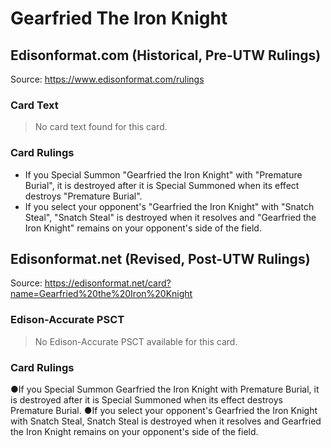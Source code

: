 # Gearfried The Iron Knight

## Edisonformat.com (Historical, Pre-UTW Rulings)

Source: https://www.edisonformat.com/rulings

### Card Text

> No card text found for this card.

### Card Rulings

*   If you Special Summon "Gearfried the Iron Knight" with "Premature Burial", it is destroyed after it is Special Summoned when its effect destroys "Premature Burial".
*   If you select your opponent's "Gearfried the Iron Knight" with "Snatch Steal", "Snatch Steal" is destroyed when it resolves and "Gearfried the Iron Knight" remains on your opponent's side of the field.

## Edisonformat.net (Revised, Post-UTW Rulings)

Source: https://edisonformat.net/card?name=Gearfried%20the%20Iron%20Knight

### Edison-Accurate PSCT

> No Edison-Accurate PSCT available for this card.

### Card Rulings

●If you Special Summon Gearfried the Iron Knight with Premature Burial, it is destroyed after it is Special Summoned when its effect destroys Premature Burial.
●If you select your opponent's Gearfried the Iron Knight with Snatch Steal, Snatch Steal is destroyed when it resolves and Gearfried the Iron Knight remains on your opponent's side of the field.
            